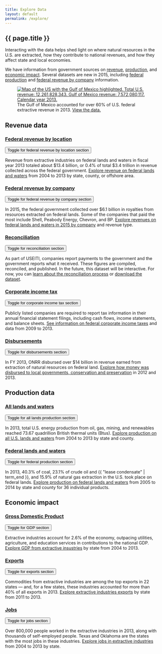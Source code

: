 ```yaml
---
title: Explore Data
layout: default
permalink: /explore/
---
```


<section class="slab-delta">
  <div class="container-page-wrapper landing-section_top">
    <div class="container-left-8 hero-left">
      <h1>{{ page.title }}</h1>
      <p class="hero-description">Interacting with the data helps shed light on where natural resources in the U.S. are extracted, how they contribute to national revenues, and how they affect state and local economies.</p>
      <p class="hero-description">We have information from government sources on <a href="#revenue">revenue</a>, <a href="#production">production</a>, and <a href="#economic-impact">economic impact</a>. Several datasets are new in 2015, including <a href="{{ site.baseurl }}/explore/federal-production/">federal production</a> and <a href="{{ site.baseurl }}/explore/federal-revenue-by-company/">federal revenue by company</a> information.</p>
    </div>
    <div class="container-right-4 hero-right">
      <div class="hero-right_square">
        <figure>
          <a href="{{site.baseurl}}/explore/federal-revenue-by-location/">
            <img class="hero-right_image" src="{{ site.baseurl }}/img/explore-landing-intro.png" alt="Map of the US with the Gulf of Mexico highlighted. Total U.S. revenue: 12,261,828,343. Gulf of Mexico revenue: 7,572,080,117. Calendar year 2013.">
          </a>
          <figcaption class="hero-right_caption">The Gulf of Mexico accounted for over 60% of U.S. federal extractive revenue in 2013. <a href="{{site.baseurl}}/explore/federal-revenue-by-location/" class="link-alpha">View the data.</a></figcaption>
        </figure>
      </div>
    </div>
  </div>
</section>

<section accordion="explore-landing" accordion-desktop="false" class="container-page-wrapper landing-wrapper">
  <section class="container">
    <a id="revenue" class="link-no_under"><h2 class="h3 landing-section_category">Revenue data</h2></a>
    <div class="container-half landing-section" accordion-item aria-expanded="true">
      <h3 class="h5 landing-heading"><a href="{{site.baseurl}}/explore/federal-revenue-by-location/">Federal revenue by location</a></h3>
      <button><label class="sr-only">Toggle for federal revenue by location section</label></button>
      <div>
        <p class="landing-description">Revenue from extractive industries on federal lands and waters in fiscal year 2013 totaled about $13.4 billion, or 0.4% of total $3.4 trillion in revenue collected across the federal government. <a href="{{site.baseurl}}/explore/federal-revenue-by-location/">Explore revenue on federal lands and waters</a> from 2004 to 2013 by state, county, or offshore area.</p>
      </div>
    </div>
    <div class="container-half landing-section" accordion-item>
      <h3 class="h5 landing-heading"><a href="{{site.baseurl}}/explore/federal-revenue-by-company/2015/">Federal revenue by company</a></h3>
      <button><label class="sr-only">Toggle for federal revenue by company section</label></button>
      <div>
        <p class="landing-description">In 2015, the federal government
        collected over $6.1 billion in royalties from resources extracted on
        federal lands. Some of the companies that paid the most include Shell,
        Peabody Energy, Chevron, and BP. <a
        href="{{site.baseurl}}/explore/federal-revenue-by-company/2015/">Explore
        revenues on federal lands and waters in 2015 by company</a> and revenue
        type.</p>
      </div>
    </div>
    <div class="container-half landing-section" accordion-item>
      <h3 class="h5 landing-heading"><a href="{{site.baseurl}}/explore/reconciliation/">Reconciliation</a></h3>
      <button><label class="sr-only">Toggle for reconciliation section</label></button>
      <div>
        <p class="landing-description">As part of USEITI, companies report payments to the government and the government reports what it received. These figures are compiled, reconciled, and published. In the future, this dataset will be interactive. For now, you can <a href="{{site.baseurl}}/explore/reconciliation/">learn about the reconciliation process</a> or <a href="{{site.baseurl}}/downloads/#reconciliation">download the dataset</a>.</p>
      </div>
    </div>
    <div class="container-half landing-section" accordion-item>
      <h3 class="h5 landing-heading"><a href="{{site.baseurl}}/explore/corporate-income-tax/">Corporate income tax</a></h3>
      <button><label class="sr-only">Toggle for corporate income tax section</label></button>
      <div>
        <p class="landing-description">Publicly listed companies are required to report tax information in their annual financial statement filings, including cash flows, income statements, and balance sheets. <a href="{{site.baseurl}}/explore/corporate-income-tax/">See information on federal corporate income taxes</a> and data from 2009 to 2013.</p>
      </div>
    </div>
    <div class="container-half landing-section" accordion-item>
      <h3 class="h5 landing-heading"><a href="{{site.baseurl}}/explore/disbursements/">Disbursements</a></h3>
      <button><label class="sr-only">Toggle for disbursements section</label></button>
      <div>
        <p class="landing-description">In FY 2013, ONRR disbursed over $14 billion in revenue earned from extraction of natural resources on federal land. <a href="{{site.baseurl}}/explore/disbursements/">Explore how money was disbursed to local governments, conservation and preservation</a> in 2012 and 2013.</p>
      </div>
    </div>
  </section>
  <section class="container">
    <a id="production" class="link-no_under"><h2 class="h3 landing-section_category">Production data</h2></a>
    <div class="container-half landing-section" accordion-item>
      <h3 class="h5 landing-heading"><a href="{{site.baseurl}}/explore/all-lands-production/">All lands and waters</a></h3>
      <button><label class="sr-only">Toggle for all lands production section</label></button>
      <div>
        <p class="landing-description">In 2013, total U.S. energy production from oil, gas, mining, and renewables reached 73.67 quadrillion British thermal units (Btus). <a href="{{site.baseurl}}/explore/all-lands-production/">Explore production on all U.S. lands and waters</a> from 2004 to 2013 by state and county.</p>
      </div>
    </div>
    <div class="container-half landing-section" accordion-item>
      <h3 class="h5 landing-heading"><a href="{{site.baseurl}}/explore/federal-production/">Federal lands and waters</a></h3>
      <button><label class="sr-only">Toggle for federal production section</label></button>
      <div>
        <p class="landing-description">In 2013, 40.3% of coal, 23.1% of crude oil and {{ "lease condensate" | term_end }}, and 15.9% of natural gas extraction in the U.S. took place on federal lands. <a href="{{site.baseurl}}/explore/federal-production/">Explore production on federal lands and waters</a> from 2005 to 2014 by state and county for 36 individual products.</p>
      </div>
    </div>
  </section>
  <section class="container">
    <a id="economic-impact" name="economic-impact" class="link-no_under"><h2 class="h3 landing-section_category">Economic impact</h2></a>
    <div class="container-half landing-section" accordion-item>
      <h3 class="h5 landing-heading"><a href="{{site.baseurl}}/explore/gdp/">Gross Domestic Product</a></h3>
      <button><label class="sr-only">Toggle for GDP section</label></button>
      <div>
        <p class="landing-description">Extractive industries account for 2.6% of the economy, outpacing utilities, agriculture, and education services in contributions to the national GDP. <a href="{{site.baseurl}}/explore/gdp/">Explore GDP from extractive insustries</a> by state from 2004 to 2013.</p>
      </div>
    </div>
    <div class="container-half landing-section" accordion-item>
      <h3 class="h5 landing-heading"><a href="{{site.baseurl}}/explore/exports/">Exports</a></h3>
      <button><label class="sr-only">Toggle for exports section</label></button>
      <div>
        <p class="landing-description">Commodities from extractive industries are among the top exports in 22 states — and, for a few states, these industries accounted for more than 40% of all exports in 2013. <a href="{{site.baseurl}}/explore/exports/">Explore extractive industries exports</a> by state from 2011 to 2013.</p>
      </div>
    </div>
    <div class="container-half landing-section" accordion-item>
      <h3 class="h5 landing-heading"><a href="{{site.baseurl}}/explore/jobs/">Jobs</a></h3>
      <button><label class="sr-only">Toggle for jobs section</label></button>
      <div>
        <p class="landing-description">Over 800,000 people worked in the extractive industries in 2013, along with thousands of self-employed people. Texas and Oklahoma are the states with the most jobs in these industries. <a href="{{site.baseurl}}/explore/jobs/">Explore jobs in extractive industries</a> from 2004 to 2013 by state.</p>
      </div>
    </div>
  </section>
</section>
<!-- <section class="slab-alpha container-outer container-padded u-centered">
    <h3>Not sure where to go? Start here &#8230;</h2>
    <h2><a href="{{ site.baseurl }}/how-it-works/">Learn how natural resources result in federal revenues</a></h2>
</section> -->
